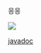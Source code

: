 응응




<div>
  <a href="https://img.youtube.com/vi/sUIcFpxSJtI" target="_blank"><image src = "https://img.youtube.com/vi/sUIcFpxSJtI/mqdefault.jpg"></a>
</div>
  
[javadoc](https://imlee0216.github.io/megait_mini_project/MiniProject/doc/index.html)
